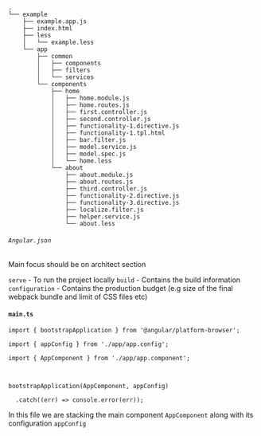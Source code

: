 ```
.
└── example
    ├── example.app.js
    ├── index.html
    ├── less
    │   └── example.less
    └── app
        ├── common
        │   ├── components
        │   ├── filters
        │   └── services
        └── components
            ├── home
            │   ├── home.module.js
            │   ├── home.routes.js
            │   ├── first.controller.js
            │   ├── second.controller.js
            │   ├── functionality-1.directive.js
            │   ├── functionality-1.tpl.html
            │   ├── bar.filter.js
            │   ├── model.service.js
            │   ├── model.spec.js
            │   └── home.less
            └── about
                ├── about.module.js
                ├── about.routes.js
                ├── third.controller.js
                ├── functionality-2.directive.js
                ├── functionality-3.directive.js
                ├── localize.filter.js
                ├── helper.service.js
                └── about.less
```
###### `Angular.json`
Main focus should be on architect section 


`serve` - To run the project locally 
`build` - Contains the build information
`configuration` - Contains the production budget (e.g size of the final webpack bundle and limit of CSS files etc)


#### `main.ts`

```
import { bootstrapApplication } from '@angular/platform-browser';

import { appConfig } from './app/app.config';

import { AppComponent } from './app/app.component';

  

bootstrapApplication(AppComponent, appConfig)

  .catch((err) => console.error(err));
```

In this file we are stacking the main component `AppComponent` along with its configuration `appConfig`
